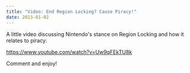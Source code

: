 ```yaml
---
title: "Video: End Region Locking? Cause Piracy!"
date: 2013-01-02
---
```


A little video discussing Nintendo's stance on Region Locking and how it relates to piracy:

https://www.youtube.com/watch?v=Uw9qFEkTU8k

Comment and enjoy!
